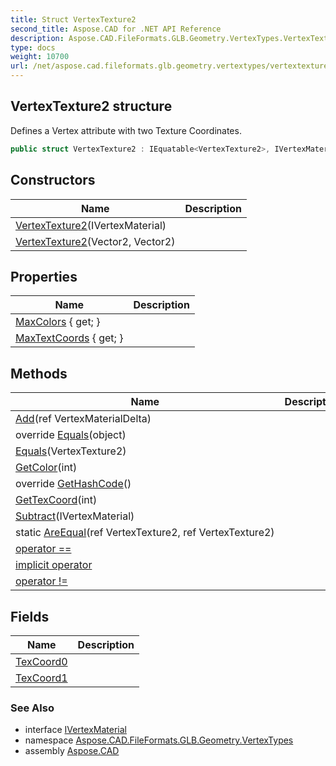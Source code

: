 ```yaml
---
title: Struct VertexTexture2
second_title: Aspose.CAD for .NET API Reference
description: Aspose.CAD.FileFormats.GLB.Geometry.VertexTypes.VertexTexture2 struct. Defines a Vertex attribute with two Texture Coordinates
type: docs
weight: 10700
url: /net/aspose.cad.fileformats.glb.geometry.vertextypes/vertextexture2/
---
```

## VertexTexture2 structure

Defines a Vertex attribute with two Texture Coordinates.

```csharp
public struct VertexTexture2 : IEquatable<VertexTexture2>, IVertexMaterial
```

## Constructors

| Name | Description |
| --- | --- |
| [VertexTexture2](vertextexture2/#constructor)(IVertexMaterial) |  |
| [VertexTexture2](vertextexture2/#constructor_1)(Vector2, Vector2) |  |

## Properties

| Name | Description |
| --- | --- |
| [MaxColors](../../aspose.cad.fileformats.glb.geometry.vertextypes/vertextexture2/maxcolors/) { get; } |  |
| [MaxTextCoords](../../aspose.cad.fileformats.glb.geometry.vertextypes/vertextexture2/maxtextcoords/) { get; } |  |

## Methods

| Name | Description |
| --- | --- |
| [Add](../../aspose.cad.fileformats.glb.geometry.vertextypes/vertextexture2/add/)(ref VertexMaterialDelta) |  |
| override [Equals](../../aspose.cad.fileformats.glb.geometry.vertextypes/vertextexture2/equals/#equals_1)(object) |  |
| [Equals](../../aspose.cad.fileformats.glb.geometry.vertextypes/vertextexture2/equals/#equals)(VertexTexture2) |  |
| [GetColor](../../aspose.cad.fileformats.glb.geometry.vertextypes/vertextexture2/getcolor/)(int) |  |
| override [GetHashCode](../../aspose.cad.fileformats.glb.geometry.vertextypes/vertextexture2/gethashcode/)() |  |
| [GetTexCoord](../../aspose.cad.fileformats.glb.geometry.vertextypes/vertextexture2/gettexcoord/)(int) |  |
| [Subtract](../../aspose.cad.fileformats.glb.geometry.vertextypes/vertextexture2/subtract/)(IVertexMaterial) |  |
| static [AreEqual](../../aspose.cad.fileformats.glb.geometry.vertextypes/vertextexture2/areequal/)(ref VertexTexture2, ref VertexTexture2) |  |
| [operator ==](../../aspose.cad.fileformats.glb.geometry.vertextypes/vertextexture2/op_equality/) |  |
| [implicit operator](../../aspose.cad.fileformats.glb.geometry.vertextypes/vertextexture2/op_implicit/) |  |
| [operator !=](../../aspose.cad.fileformats.glb.geometry.vertextypes/vertextexture2/op_inequality/) |  |

## Fields

| Name | Description |
| --- | --- |
| [TexCoord0](../../aspose.cad.fileformats.glb.geometry.vertextypes/vertextexture2/texcoord0/) |  |
| [TexCoord1](../../aspose.cad.fileformats.glb.geometry.vertextypes/vertextexture2/texcoord1/) |  |

### See Also

* interface [IVertexMaterial](../ivertexmaterial/)
* namespace [Aspose.CAD.FileFormats.GLB.Geometry.VertexTypes](../../aspose.cad.fileformats.glb.geometry.vertextypes/)
* assembly [Aspose.CAD](../../)



